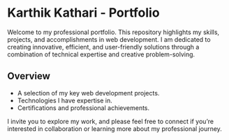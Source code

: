 # Karthik Kathari - Portfolio
Welcome to my professional portfolio. This repository highlights my skills, projects, and accomplishments in web development. I am dedicated to creating innovative, efficient, and user-friendly solutions through a combination of technical expertise and creative problem-solving.

## Overview
- A selection of my key web development projects.
- Technologies I have expertise in.
- Certifications and professional achievements.

I invite you to explore my work, and please feel free to connect if you’re interested in collaboration or learning more about my professional journey.
